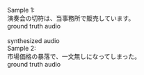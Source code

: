 Sample 1:  
演奏会の切符は、当事務所で販売しています。  
ground truth audio  
<object height="50" width="500" src="BASIC5000_0251.wav"><object />   
synthesized audio 
<object height="50" width="500" src="BASIC5000_0251_synthesis.wav"><object />   
Sample 2:  
市場価格の暴落で、一文無しになってしまった。  
ground truth audio  
<object height="50" width="500" src="BASIC5000_0252.wav"><object />  
synthesized audio 
<object height="50" width="500" src="BASIC5000_0252_synthesis.wav"><object />  
Sample 3:  
女というものは、何でもお金に換算して考える。  
ground truth audio  
<object height="50" width="500" src="BASIC5000_0253.wav"><object />  
synthesized audio 
<object height="50" width="500" src="BASIC5000_0253_synthesis.wav" ><object />  
Sample 4:  
女はテーブルのナイフに手を伸ばした。  
ground truth audio  
<object height="50" width="500" src="BASIC5000_0254.wav"><object />
synthesized audio 
<object height="50" width="500" src="BASIC5000_0254_synthesis.wav"><object /> 
Sample 5:  
女の子は、いい服を見せびらかすのが好きだ。  
ground truth audio  
<object height="50" width="500" src="BASIC5000_0255.wav"><object />  
synthesized audio 
<object height="50" width="500" src="BASIC5000_0255_synthesis.wav"><object />  

[back](../TTS.md)

